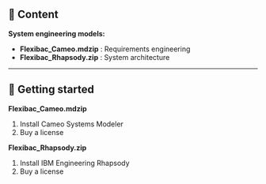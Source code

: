 ## 📂 Content

**System engineering models:** 
- **Flexibac_Cameo.mdzip** : Requirements engineering 
- **Flexibac_Rhapsody.zip** : System architecture
---

## 🚀 Getting started

**Flexibac_Cameo.mdzip**  
1. Install Cameo Systems Modeler  
2. Buy a license  

**Flexibac_Rhapsody.zip**  
1. Install IBM Engineering Rhapsody  
2. Buy a license  
